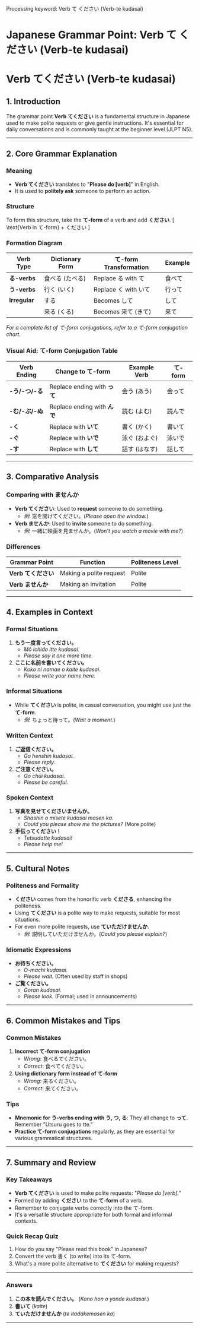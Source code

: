 Processing keyword: Verb て ください (Verb-te kudasai)
# Japanese Grammar Point: Verb て ください (Verb-te kudasai)
# Verb てください (Verb-te kudasai)
## 1. Introduction
The grammar point **Verb てください** is a fundamental structure in Japanese used to make polite requests or give gentle instructions. It's essential for daily conversations and is commonly taught at the beginner level (JLPT N5).

---
## 2. Core Grammar Explanation
### Meaning
- **Verb てください** translates to "**Please do [verb]**" in English.
- It is used to **politely ask** someone to perform an action.
### Structure
To form this structure, take the **て-form** of a verb and add **ください**.
\[
\text{Verb in て-form} + ください
\]
### Formation Diagram
| Verb Type      | Dictionary Form | て-form Transformation | Example |
|----------------|-----------------|------------------------|---------|
| **る-verbs**   | 食べる (たべる)   | Replace る with て       | 食べて   |
| **う-verbs**   | 行く (いく)      | Replace く with いて     | 行って   |
| **Irregular**  | する             | Becomes して            | して    |
|                | 来る (くる)      | Becomes 来て (きて)     | 来て    |
*For a complete list of て-form conjugations, refer to a て-form conjugation chart.*
### Visual Aid: て-form Conjugation Table
| Verb Ending | Change to て-form | Example Verb | て-form     |
|-------------|-------------------|--------------|-------------|
| **-う/-つ/-る**  | Replace ending with **って** | 会う (あう)   | 会って     |
| **-む/-ぶ/-ぬ**  | Replace ending with **んで** | 読む (よむ)   | 読んで     |
| **-く**        | Replace with **いて**        | 書く (かく)   | 書いて     |
| **-ぐ**        | Replace with **いで**        | 泳ぐ (およぐ) | 泳いで     |
| **-す**        | Replace with **して**        | 話す (はなす) | 話して     |
---
## 3. Comparative Analysis
### Comparing with ませんか
- **Verb てください**: Used to **request** someone to do something.
  - *例*: 窓を開けてください。(*Please open the window.*)
- **Verb ませんか**: Used to **invite** someone to do something.
  - *例*: 一緒に映画を見ませんか。(*Won't you watch a movie with me?*)
### Differences
| Grammar Point     | Function                | Politeness Level |
|-------------------|-------------------------|------------------|
| **Verb てください** | Making a polite request | Polite           |
| **Verb ませんか**  | Making an invitation    | Polite           |
---
## 4. Examples in Context
### Formal Situations
1. **もう一度言ってください。**
   - *Mō ichido itte kudasai.*
   - *Please say it one more time.*
2. **ここに名前を書いてください。**
   - *Koko ni namae o kaite kudasai.*
   - *Please write your name here.*
### Informal Situations
- While **てください** is polite, in casual conversation, you might use just the **て-form**.
  - *例*: ちょっと待って。(*Wait a moment.*)
### Written Context
1. **ご返信ください。**
   - *Go henshin kudasai.*
   - *Please reply.*
2. **ご注意ください。**
   - *Go chūi kudasai.*
   - *Please be careful.*
### Spoken Context
1. **写真を見せてくださいませんか。**
   - *Shashin o misete kudasai masen ka.*
   - *Could you please show me the pictures?* (More polite)
2. **手伝ってください！**
   - *Tetsudatte kudasai!*
   - *Please help me!*
---
## 5. Cultural Notes
### Politeness and Formality
- **ください** comes from the honorific verb **くださる**, enhancing the politeness.
- Using **てください** is a polite way to make requests, suitable for most situations.
- For even more polite requests, use **ていただけませんか**.
  - *例*: 説明していただけませんか。(*Could you please explain?*)
### Idiomatic Expressions
- **お待ちください。**
  - *O-machi kudasai.*
  - *Please wait.* (Often used by staff in shops)
- **ご覧ください。**
  - *Goran kudasai.*
  - *Please look.* (Formal; used in announcements)
---
## 6. Common Mistakes and Tips
### Common Mistakes
1. **Incorrect て-form conjugation**
   - *Wrong*: 食べるてください。
   - *Correct*: 食べてください。
2. **Using dictionary form instead of て-form**
   - *Wrong*: 来るください。
   - *Correct*: 来てください。
### Tips
- **Mnemonic for う-verbs ending with う, つ, る**: They all change to **って**. Remember "Utsuru goes to tte."
- **Practice て-form conjugations** regularly, as they are essential for various grammatical structures.
---
## 7. Summary and Review
### Key Takeaways
- **Verb てください** is used to make polite requests: "*Please do [verb].*"
- Formed by adding **ください** to the **て-form** of a verb.
- Remember to conjugate verbs correctly into the て-form.
- It's a versatile structure appropriate for both formal and informal contexts.
### Quick Recap Quiz
1. How do you say "Please read this book" in Japanese?
2. Convert the verb 書く (to write) into its て-form.
3. What's a more polite alternative to **てください** for making requests?
---
### Answers
1. **この本を読んでください。** (*Kono hon o yonde kudasai.*)
2. **書いて** (*kaite*)
3. **ていただけませんか** (*te itadakemasen ka*)
---
